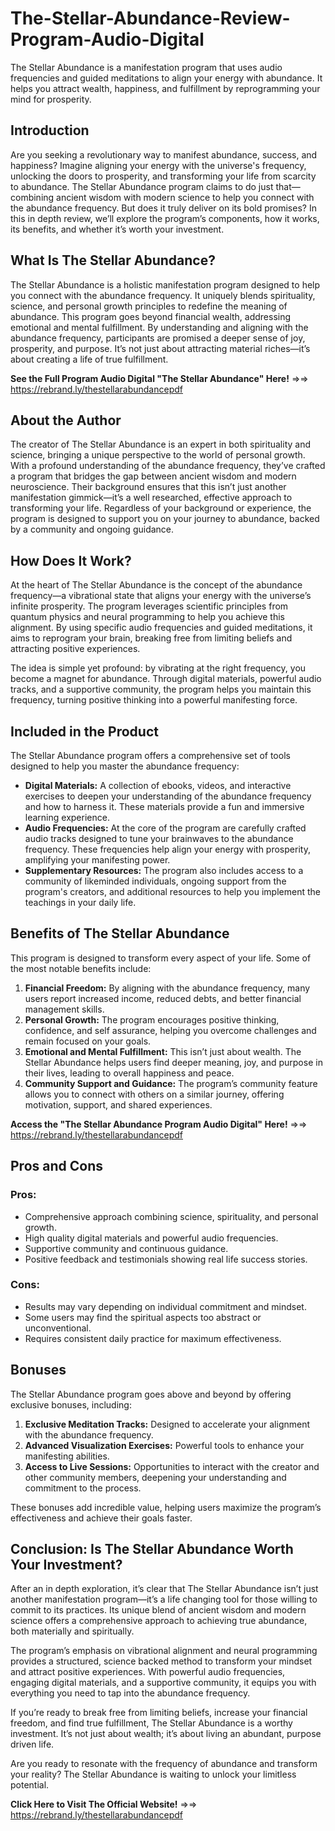 # The-Stellar-Abundance-Review-Program-Audio-Digital
The Stellar Abundance is a manifestation program that uses audio frequencies and guided meditations to align your energy with abundance. It helps you attract wealth, happiness, and fulfillment by reprogramming your mind for prosperity.

## Introduction

Are you seeking a revolutionary way to manifest abundance, success, and happiness? Imagine aligning your energy with the universe's frequency, unlocking the doors to prosperity, and transforming your life from scarcity to abundance. The Stellar Abundance program claims to do just that—combining ancient wisdom with modern science to help you connect with the abundance frequency. But does it truly deliver on its bold promises? In this in depth review, we’ll explore the program’s components, how it works, its benefits, and whether it’s worth your investment.

## What Is The Stellar Abundance?

The Stellar Abundance is a holistic manifestation program designed to help you connect with the abundance frequency. It uniquely blends spirituality, science, and personal growth principles to redefine the meaning of abundance. This program goes beyond financial wealth, addressing emotional and mental fulfillment. By understanding and aligning with the abundance frequency, participants are promised a deeper sense of joy, prosperity, and purpose. It’s not just about attracting material riches—it’s about creating a life of true fulfillment.

**See the Full Program Audio Digital "The Stellar Abundance" Here!** =>=> https://rebrand.ly/thestellarabundancepdf

## About the Author

The creator of The Stellar Abundance is an expert in both spirituality and science, bringing a unique perspective to the world of personal growth. With a profound understanding of the abundance frequency, they’ve crafted a program that bridges the gap between ancient wisdom and modern neuroscience. Their background ensures that this isn’t just another manifestation gimmick—it’s a well researched, effective approach to transforming your life. Regardless of your background or experience, the program is designed to support you on your journey to abundance, backed by a community and ongoing guidance.

## How Does It Work?

At the heart of The Stellar Abundance is the concept of the abundance frequency—a vibrational state that aligns your energy with the universe’s infinite prosperity. The program leverages scientific principles from quantum physics and neural programming to help you achieve this alignment. By using specific audio frequencies and guided meditations, it aims to reprogram your brain, breaking free from limiting beliefs and attracting positive experiences.  

The idea is simple yet profound: by vibrating at the right frequency, you become a magnet for abundance. Through digital materials, powerful audio tracks, and a supportive community, the program helps you maintain this frequency, turning positive thinking into a powerful manifesting force.

## Included in the Product

The Stellar Abundance program offers a comprehensive set of tools designed to help you master the abundance frequency:  

- **Digital Materials:** A collection of ebooks, videos, and interactive exercises to deepen your understanding of the abundance frequency and how to harness it. These materials provide a fun and immersive learning experience.  
- **Audio Frequencies:** At the core of the program are carefully crafted audio tracks designed to tune your brainwaves to the abundance frequency. These frequencies help align your energy with prosperity, amplifying your manifesting power.  
- **Supplementary Resources:** The program also includes access to a community of likeminded individuals, ongoing support from the program's creators, and additional resources to help you implement the teachings in your daily life.

## Benefits of The Stellar Abundance

This program is designed to transform every aspect of your life. Some of the most notable benefits include:

1.  **Financial Freedom:** By aligning with the abundance frequency, many users report increased income, reduced debts, and better financial management skills.  
2.  **Personal Growth:** The program encourages positive thinking, confidence, and self assurance, helping you overcome challenges and remain focused on your goals. 
3.  **Emotional and Mental Fulfillment:** This isn’t just about wealth. The Stellar Abundance helps users find deeper meaning, joy, and purpose in their lives, leading to overall happiness and peace.  
4.  **Community Support and Guidance:** The program’s community feature allows you to connect with others on a similar journey, offering motivation, support, and shared experiences.

**Access the "The Stellar Abundance Program Audio Digital" Here!** =>=> https://rebrand.ly/thestellarabundancepdf 

## Pros and Cons
 
### Pros:  
-  Comprehensive approach combining science, spirituality, and personal growth.  
-  High quality digital materials and powerful audio frequencies.  
-  Supportive community and continuous guidance.  
-  Positive feedback and testimonials showing real life success stories.  

### Cons:  
-  Results may vary depending on individual commitment and mindset.  
-  Some users may find the spiritual aspects too abstract or unconventional.  
-  Requires consistent daily practice for maximum effectiveness.  

## Bonuses
 
The Stellar Abundance program goes above and beyond by offering exclusive bonuses, including:
 
1.  **Exclusive Meditation Tracks:** Designed to accelerate your alignment with the abundance frequency.  
2. **Advanced Visualization Exercises:** Powerful tools to enhance your manifesting abilities.  
3. **Access to Live Sessions:** Opportunities to interact with the creator and other community members, deepening your understanding and commitment to the process.  

These bonuses add incredible value, helping users maximize the program’s effectiveness and achieve their goals faster.  

## Conclusion: Is The Stellar Abundance Worth Your Investment?

After an in depth exploration, it’s clear that The Stellar Abundance isn’t just another manifestation program—it’s a life changing tool for those willing to commit to its practices. Its unique blend of ancient wisdom and modern science offers a comprehensive approach to achieving true abundance, both materially and spiritually.  

The program’s emphasis on vibrational alignment and neural programming provides a structured, science backed method to transform your mindset and attract positive experiences. With powerful audio frequencies, engaging digital materials, and a supportive community, it equips you with everything you need to tap into the abundance frequency.  

If you’re ready to break free from limiting beliefs, increase your financial freedom, and find true fulfillment, The Stellar Abundance is a worthy investment. It’s not just about wealth; it’s about living an abundant, purpose driven life.  

Are you ready to resonate with the frequency of abundance and transform your reality? The Stellar Abundance is waiting to unlock your limitless potential.

**Click Here to Visit The Official Website!** =>=> https://rebrand.ly/thestellarabundancepdf
